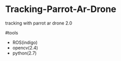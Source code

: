 # Tracking-Parrot-Ar-Drone
tracking with parrot ar drone 2.0

#tools
- ROS(indigo)
- opencv(2.4)
- python(2.7)
